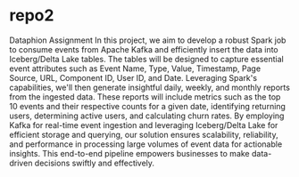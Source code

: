 # repo2
Dataphion Assignment
In this project, we aim to develop a robust Spark job to consume events from Apache Kafka and efficiently insert the data into Iceberg/Delta Lake tables. The tables will be designed to capture essential event attributes such as Event Name, Type, Value, Timestamp, Page Source, URL, Component ID, User ID, and Date. Leveraging Spark's capabilities, we'll then generate insightful daily, weekly, and monthly reports from the ingested data. These reports will include metrics such as the top 10 events and their respective counts for a given date, identifying returning users, determining active users, and calculating churn rates. By employing Kafka for real-time event ingestion and leveraging Iceberg/Delta Lake for efficient storage and querying, our solution ensures scalability, reliability, and performance in processing large volumes of event data for actionable insights. This end-to-end pipeline empowers businesses to make data-driven decisions swiftly and effectively.
